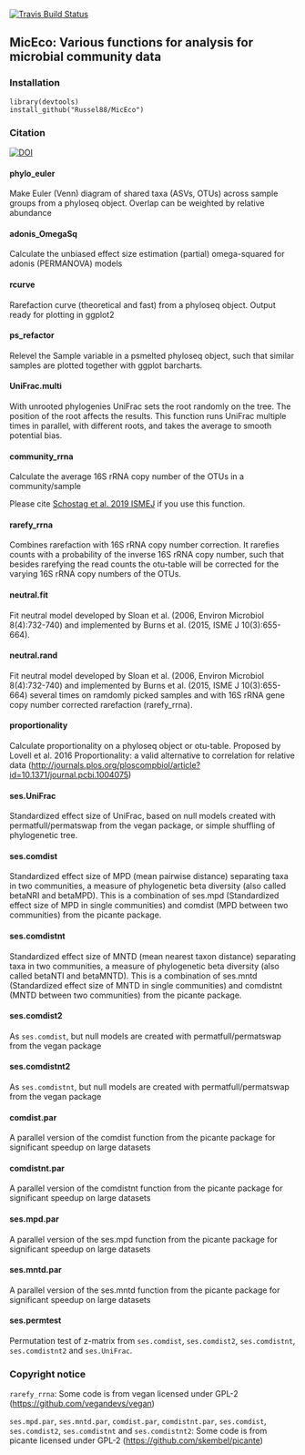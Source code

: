 [![Travis Build
Status](https://travis-ci.org/Russel88/MicEco.svg?branch=master)](https://travis-ci.org/Russel88/MicEco)

MicEco: Various functions for analysis for microbial community data
-------------------------------------------------------------------

### Installation

    library(devtools)
    install_github("Russel88/MicEco")

### Citation
[![DOI](https://zenodo.org/badge/83547545.svg)](https://zenodo.org/badge/latestdoi/83547545)


#### phylo_euler

Make Euler (Venn) diagram of shared taxa (ASVs, OTUs) across sample groups from a phyloseq object. Overlap can be weighted by relative abundance

#### adonis_OmegaSq

Calculate the unbiased effect size estimation (partial) omega-squared for adonis (PERMANOVA) models

#### rcurve

Rarefaction curve (theoretical and fast) from a phyloseq object. Output ready for plotting in ggplot2

#### ps_refactor

Relevel the Sample variable in a psmelted phyloseq object, such that similar samples are plotted together with ggplot barcharts.

#### UniFrac.multi

With unrooted phylogenies UniFrac sets the root randomly on the tree. 
The position of the root affects the results. 
This function runs UniFrac multiple times in parallel, with different roots, and takes the average to smooth potential bias.

#### community\_rrna

Calculate the average 16S rRNA copy number of the OTUs in a
community/sample

Please cite [Schostag et al. 2019 ISMEJ](https://doi.org/10.1038/s41396-019-0351-x) if you use this function.

#### rarefy\_rrna

Combines rarefaction with 16S rRNA copy number correction. It rarefies
counts with a probability of the inverse 16S rRNA copy number, such that
besides rarefying the read counts the otu-table will be corrected for
the varying 16S rRNA copy numbers of the OTUs.

#### neutral.fit

Fit neutral model developed by Sloan et al. (2006, Environ Microbiol 8(4):732-740) and implemented by Burns et al. (2015, ISME J 10(3):655-664).

#### neutral.rand

Fit neutral model developed by Sloan et al. (2006, Environ Microbiol 8(4):732-740) and implemented by Burns et al. (2015, ISME J 10(3):655-664) several times on ramdomly picked samples and with 16S rRNA gene copy number corrected rarefaction (rarefy_rrna).

#### proportionality

Calculate proportionality on a phyloseq object or otu-table. Proposed by
Lovell et al. 2016 Proportionality: a valid alternative to correlation
for relative data
(<http://journals.plos.org/ploscompbiol/article?id=10.1371/journal.pcbi.1004075>)

#### ses.UniFrac

Standardized effect size of UniFrac, based on null models created with
permatfull/permatswap from the vegan package, or simple shuffling of
phylogenetic tree.

#### ses.comdist

Standardized effect size of MPD (mean pairwise distance) separating taxa
in two communities, a measure of phylogenetic beta diversity (also
called betaNRI and betaMPD). This is a combination of ses.mpd
(Standardized effect size of MPD in single communities) and comdist (MPD
between two communities) from the picante package.

#### ses.comdistnt

Standardized effect size of MNTD (mean nearest taxon distance)
separating taxa in two communities, a measure of phylogenetic beta
diversity (also called betaNTI and betaMNTD). This is a combination of
ses.mntd (Standardized effect size of MNTD in single communities) and
comdistnt (MNTD between two communities) from the picante package.

#### ses.comdist2

As `ses.comdist`, but null models are created with permatfull/permatswap
from the vegan package

#### ses.comdistnt2

As `ses.comdistnt`, but null models are created with
permatfull/permatswap from the vegan package

#### comdist.par

A parallel version of the comdist function from the picante package for significant speedup on large datasets

#### comdistnt.par

A parallel version of the comdistnt function from the picante package for significant speedup on large datasets

#### ses.mpd.par

A parallel version of the ses.mpd function from the picante package for significant speedup on large datasets

#### ses.mntd.par

A parallel version of the ses.mntd function from the picante package for significant speedup on large datasets

#### ses.permtest

Permutation test of z-matrix from `ses.comdist`, `ses.comdist2`, `ses.comdistnt`, `ses.comdistnt2` and `ses.UniFrac`.

### Copyright notice

`rarefy_rrna`: Some code is from vegan licensed under GPL-2
(<https://github.com/vegandevs/vegan>)

`ses.mpd.par`, `ses.mntd.par`, `comdist.par`, `comdistnt.par`, `ses.comdist`, `ses.comdist2`, `ses.comdistnt` and `ses.comdistnt2`: Some
code is from picante licensed under GPL-2
(<https://github.com/skembel/picante>)
